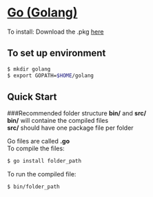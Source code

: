 # [Go (Golang)](https://golang.org)

To install: Download the .pkg [here](https://golang.org/dl/)

## To set up environment
```bash
$ mkdir golang
$ export GOPATH=$HOME/golang
```

## Quick Start

###Recommended folder structure
**bin/** and **src/**<br>
**bin/** will containe the compiled files<br>
**src/** should have one package file per folder

Go files are called **.go**<br>
To compile the files:<br>
```bash
$ go install folder_path
```
To run the compiled file:
```bash
$ bin/folder_path
```
